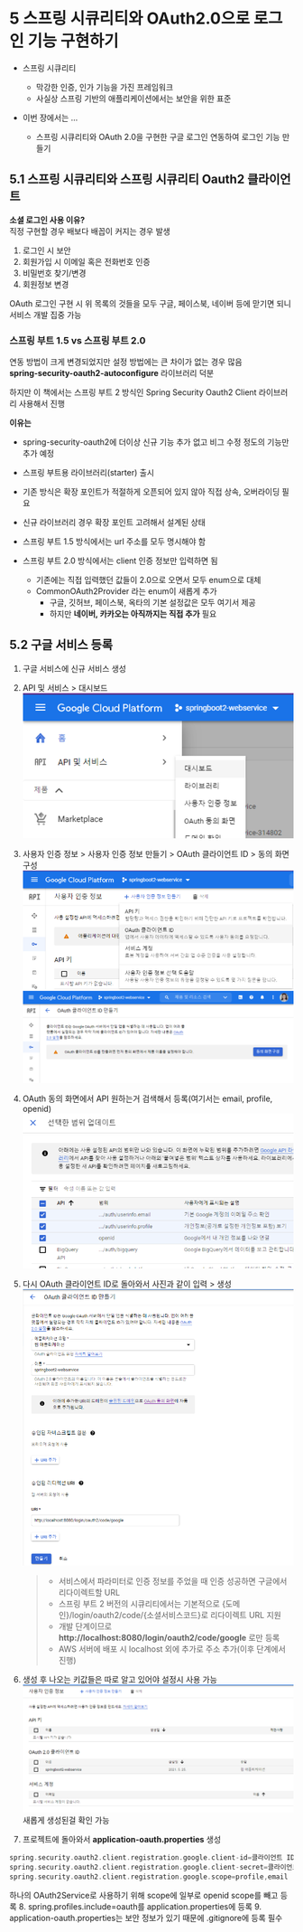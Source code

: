 # 5 스프링 시큐리티와 OAuth2.0으로 로그인 기능 구현하기
* 스프링 시큐리티
	* 막강한 인증, 인가 기능을 가진 프레임워크
	* 사실상 스프링 기반의 애플리케이션에서는 보안을 위한 표준
	
* 이번 장에서는 ...
	* 스프링 시큐리티와 OAuth 2.0을 구현한 구글 로그인 연동하여 로그인 기능 만들기
## 5.1 스프링 시큐리티와 스프링 시큐리티 Oauth2 클라이언트
**소셜 로그인 사용 이유?**   
직정 구현할 경우 배보다 배꼽이 커지는 경우 발생
1. 로그인 시 보안
2. 회원가입 시 이메일 혹은 전화번호 인증
3. 비밀번호 찾기/변경
4. 회원정보 변경

OAuth 로그인 구현 시 위 목록의 것들을 모두 
구글, 페이스북, 네이버 등에 맏기면 되니 서비스 개발 집중 가능

### 스프링 부트 1.5 vs 스프링 부트 2.0
연동 방법이 크게 변경되었지만 설정 방법에는 큰 차이가 없는 경우 많음   
**spring-security-oauth2-autoconfigure** 라이브러리 덕분   

하지만 이 책에서는 스프링 부트 2 방식인 Spring Security Oauth2 Client 라이브러리 사용해서 진행   

**이유는** 
* spring-security-oauth2에 더이상 신규 기능 추가 없고 비그 수정 정도의 기능만 추가 예정
  

* 스프링 부트용 라이브러리(starter) 출시
  

* 기존 방식은 확장 포인트가 적절하게 오픈되어 있지 않아 직접 상속, 오버라이딩 필요
* 신규 라이브러리 경우 확장 포인트 고려해서 설계된 상태
  

* 스프링 부트 1.5 방식에서는 url 주소를 모두 명시해야 함
* 스프링 부트 2.0 방식에서는 client 인증 정보만 입력하면 됨
	* 기존에는 직접 입력했던 값들이 2.0으로 오면서 모두 enum으로 대체
	* CommonOAuth2Provider 라는 enum이 새롭게 추가
		* 구글, 깃허브, 페이스북, 옥타의 기본 설정값은 모두 여기서 제공
		* 하지만 **네이버, 카카오는 아직까지는 직접 추가** 필요
	
## 5.2 구글 서비스 등록
1. 구글 서비스에 신규 서비스 생성
2. API 및 서비스 > 대시보드
![img_3.png](img_3.png)
   
3. 사용자 인증 정보 > 사용자 인증 정보 만들기 > OAuth 클라이언트 ID > 동의 화면 구성
![img_4.png](img_4.png)   
![img_5.png](img_5.png)
   
4. OAuth 동의 화면에서 API 원하는거 검색해서 등록(여기서는 email, profile, openid)
![img_6.png](img_6.png)
   
5. 다시 OAuth 클라이언트 ID로 돌아와서 사진과 같이 입력 > 생성
![img_7.png](img_7.png)
   > * 서비스에서 파라미터로 인증 정보를 주었을 때 인증 성공하면 구글에서 리다이렉트할 URL   
   > * 스프링 부트 2 버전의 시큐리티에서는 기본적으로 {도메인}/login/oauth2/code/{소셜서비스코드}로 
   > 리다이렉트 URL 지원   
   > * 개발 단계이므로 **http://localhost:8080/login/oauth2/code/google** 로만 등록   
   > * AWS 서버에 배포 시 localhost 외에 추가로 주소 추가(이후 단계에서 진행)
  
6. 생성 후 나오는 키값들은 따로 알고 있어야 설정시 사용 가능
![img_8.png](img_8.png)
새롭게 생성된걸 확인 가능
   
7. 프로젝트에 돌아와서 **application-oauth.properties** 생성
```groovy
spring.security.oauth2.client.registration.google.client-id=클라이언트 ID
spring.security.oauth2.client.registration.google.client-secret=클라이언트 보안 비밀
spring.security.oauth2.client.registration.google.scope=profile,email
```
하나의 OAuth2Service로 사용하기 위해 scope에 일부로 openid scope를 빼고 등록
8. spring.profiles.include=oauth를 application.properties에 등록
9. application-oauth.properties는 보안 정보가 있기 때문에 .gitignore에 등록 필수
